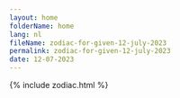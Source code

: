 ```yaml
---
layout: home
folderName: home
lang: nl
fileName: zodiac-for-given-12-july-2023
permalink: zodiac-for-given-12-july-2023
date: 12-07-2023
---
```

{% include zodiac.html %}
